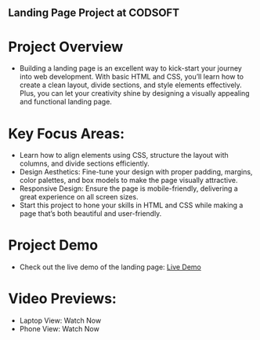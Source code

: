 ## Landing Page Project at CODSOFT
# Project Overview
  - Building a landing page is an excellent way to kick-start your journey into web development. With basic HTML and CSS, you’ll learn how to create a clean layout, divide sections, and style elements effectively. Plus, you can let your creativity shine by designing a visually appealing and functional landing page.

# Key Focus Areas:
  - Learn how to align elements using CSS, structure the layout with columns, and divide sections efficiently.
  - Design Aesthetics: Fine-tune your design with proper padding, margins, color palettes, and box models to make the page visually attractive.
  - Responsive Design: Ensure the page is mobile-friendly, delivering a great experience on all screen sizes.
  - Start this project to hone your skills in HTML and CSS while making a page that’s both beautiful and user-friendly.

# Project Demo
  - Check out the live demo of the landing page: [Live Demo](https://sujalthakkar20.github.io/CODSOFT_LANDING-PAGE/)

# Video Previews:
  - Laptop View: Watch Now
  - Phone View: Watch Now
